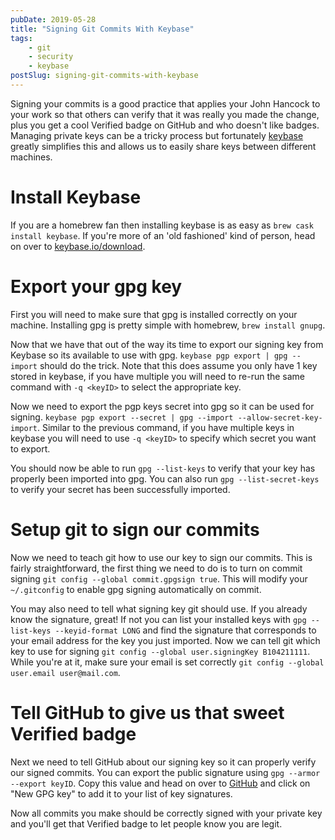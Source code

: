 ```yaml
---
pubDate: 2019-05-28
title: "Signing Git Commits With Keybase"
tags:
    - git
    - security
    - keybase
postSlug: signing-git-commits-with-keybase
---
```


Signing your commits is a good practice that applies your John Hancock to your work so that others can verify that it was really you made the change, plus you get a cool Verified badge on GitHub and who doesn't like badges. Managing private keys can be a tricky process but fortunately [keybase](https://keybase.io/) greatly simplifies this and allows us to easily share keys between different machines.

<!--more-->

# Install Keybase
If you are a homebrew fan then installing keybase is as easy as `brew cask install keybase`. If you're more of an 'old fashioned' kind of person, head on over to [keybase.io/download](https://keybase.io/download).

# Export your gpg key
First you will need to make sure that gpg is installed correctly on your machine. Installing gpg is pretty simple with homebrew, `brew install gnupg`.

Now that we have that out of the way its time to export our signing key from Keybase so its available to use with gpg. `keybase pgp export | gpg --import` should do the trick. Note that this does assume you only have 1 key stored in keybase, if you have multiple you will need to re-run the same command with `-q <keyID>` to select the appropriate key.

Now we need to export the pgp keys secret into gpg so it can be used for signing. `keybase pgp export --secret | gpg --import --allow-secret-key-import`. Similar to the previous command, if you have multiple keys in keybase you will need to use `-q <keyID>` to specify which secret you want to export.

You should now be able to run `gpg --list-keys` to verify that your key has properly been imported into gpg. You can also run `gpg --list-secret-keys` to verify your secret has been successfully imported.

# Setup git to sign our commits
Now we need to teach git how to use our key to sign our commits. This is fairly straightforward, the first thing we need to do is to turn on commit signing `git config --global commit.gpgsign true`. This will modify your `~/.gitconfig` to enable gpg signing automatically on commit.

You may also need to tell what signing key git should use. If you already know the signature, great! If not you can list your installed keys with `gpg --list-keys --keyid-format LONG` and find the signature that corresponds to your email address for the key you just imported. Now we can tell git which key to use for signing `git config --global user.signingKey B104211111`. While you're at it, make sure your email is set correctly `git config --global user.email user@mail.com`.

# Tell GitHub to give us that sweet Verified badge
Next we need to tell GitHub about our signing key so it can properly verify our signed commits. You can export the public signature using `gpg --armor --export keyID`. Copy this value and head on over to [GitHub](https://github.com/settings/keys) and click on "New GPG key" to add it to your list of key signatures.

Now all commits you make should be correctly signed with your private key and you'll get that Verified badge to let people know you are legit.
